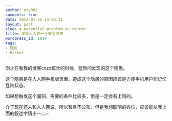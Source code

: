 ```yaml
---
author: ety001
comments: true
date: 2012-01-25 14:50:11
layout: post
slug: a-potential-problem-on-renren
title: 发现人人网一个安全隐患
wordpress_id: 1910
tags:
- 理论
- Hacker
---
```


刚才在看我的博客cnzz统计的时候，猛然间发现的这个隐患。

这个隐患是在人人网手机版页面，造成这个隐患的原因应该是方便手机用户能记忆登陆状态。

如果想触发这个漏洞，需要的条件比较多，但是一定会有上钩的。

介于现在还未和人人网说，所以暂且不公布，但是我想聪明的各位，应该能从我上面的叙述中猜出一二~

